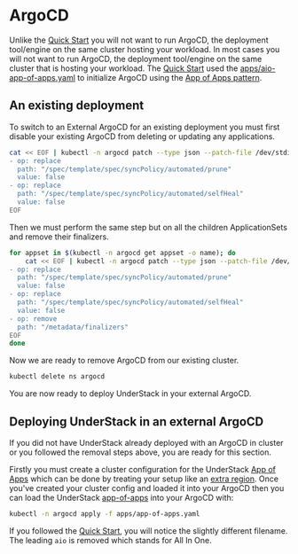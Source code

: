 # ArgoCD

Unlike the [Quick Start](./gitops-install.md) you will not want to run
ArgoCD, the deployment tool/engine on the same cluster hosting your workload.
In most cases you will not want to run ArgoCD, the deployment tool/engine on
the same cluster that is hosting your workload. The [Quick Start](./gitops-install.md)
used the [apps/aio-app-of-apps.yaml][aio-app-of-apps] to initialize ArgoCD
using the [App of Apps pattern][argo-app-of-apps].

## An existing deployment

To switch to an External ArgoCD for an existing deployment you must first
disable your existing ArgoCD from deleting or updating any applications.

```bash
cat << EOF | kubectl -n argocd patch --type json --patch-file /dev/stdin appset app-of-apps
- op: replace
  path: "/spec/template/spec/syncPolicy/automated/prune"
  value: false
- op: replace
  path: "/spec/template/spec/syncPolicy/automated/selfHeal"
  value: false
EOF
```

Then we must perform the same step but on all the children ApplicationSets
and remove their finalizers.

```bash
for appset in $(kubectl -n argocd get appset -o name); do
    cat << EOF | kubectl -n argocd patch --type json --patch-file /dev/stdin "${appset}"
- op: replace
  path: "/spec/template/spec/syncPolicy/automated/prune"
  value: false
- op: replace
  path: "/spec/template/spec/syncPolicy/automated/selfHeal"
  value: false
- op: remove
  path: "/metadata/finalizers"
EOF
done
```

Now we are ready to remove ArgoCD from our existing cluster.

```bash
kubectl delete ns argocd
```

You are now ready to deploy UnderStack in your external ArgoCD.

## Deploying UnderStack in an external ArgoCD

If you did not have UnderStack already deployed with an ArgoCD in cluster
or you followed the removal steps above, you are ready for this section.

Firstly you must create a cluster configuration for the UnderStack
[App of Apps][app-of-apps] which can be done by treating your
setup like an [extra region](./extra-regions.md). Once you've created
your cluster config and loaded it into your ArgoCD then you can load the
UnderStack [app-of-apps] into your ArgoCD with:

```bash
kubectl -n argocd apply -f apps/app-of-apps.yaml
```

If you followed the [Quick Start](./gitops-install.md), you will notice the
slightly different filename. The leading `aio` is removed which stands for
All In One.

[aio-app-of-apps]: <https://github.com/rackerlabs/understack/blob/main/apps/aio-app-of-apps.yaml>
[app-of-apps]: <https://github.com/rackerlabs/understack/blob/main/apps/app-of-apps.yaml>
[argo-app-of-apps]: <https://argo-cd.readthedocs.io/en/stable/operator-manual/cluster-bootstrapping/>
